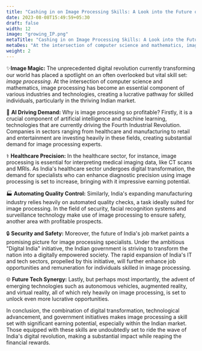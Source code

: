 ```yaml
---
title: "Cashing in on Image Processing Skills: A Look into the Future of the Indian Market"
date: 2023-08-08T15:49:59+05:30
draft: false
width: 12
image: "growing_IP.png"
metaTitle: "Cashing in on Image Processing Skills: A Look into the Future of the Indian Market | OpenCV Courses"
metaDes: "At the intersection of computer science and mathematics, image processing has become an essential component of various industries and technologies, creating a lucrative pathway for skilled individuals, particularly in the thriving Indian market."
weight: 2
---
```


✨**Image Magic:** The unprecedented digital revolution currently transforming our world has placed a spotlight on an often overlooked but vital skill set: _image processing_. At the intersection of computer science and mathematics, image processing has become an essential component of various industries and technologies, creating a lucrative pathway for skilled individuals, particularly in the thriving Indian market.<!--more-->

🎯 **AI Driving Demand:** Why is image processing so profitable? Firstly, it is a crucial component of artificial intelligence and machine learning, technologies that are currently driving the Fourth Industrial Revolution. Companies in sectors ranging from healthcare and manufacturing to retail and entertainment are investing heavily in these fields, creating substantial demand for image processing experts.

⚕️ **Healthcare Precision:** In the healthcare sector, for instance, image processing is essential for interpreting medical imaging data, like CT scans and MRIs. As India's healthcare sector undergoes digital transformation, the demand for specialists who can enhance diagnostic precision using image processing is set to increase, bringing with it impressive earning potential.

🏭 **Automating Quality Control:** Similarly, India's expanding manufacturing industry relies heavily on automated quality checks, a task ideally suited for image processing. In the field of security, facial recognition systems and surveillance technology make use of image processing to ensure safety, another area with profitable prospects.

🔒 **Security and Safety:** Moreover, the future of India's job market paints a promising picture for image processing specialists. Under the ambitious "Digital India" initiative, the Indian government is striving to transform the nation into a digitally empowered society. The rapid expansion of India's IT and tech sectors, propelled by this initiative, will further enhance job opportunities and remuneration for individuals skilled in image processing.

🌐 **Future Tech Synergy:** Lastly, but perhaps most importantly, the advent of emerging technologies such as autonomous vehicles, augmented reality, and virtual reality, all of which rely heavily on image processing, is set to unlock even more lucrative opportunities.

In conclusion, the combination of digital transformation, technological advancement, and government initiatives makes image processing a skill set with significant earning potential, especially within the Indian market. Those equipped with these skills are undoubtedly set to ride the wave of India's digital revolution, making a substantial impact while reaping the financial rewards.
